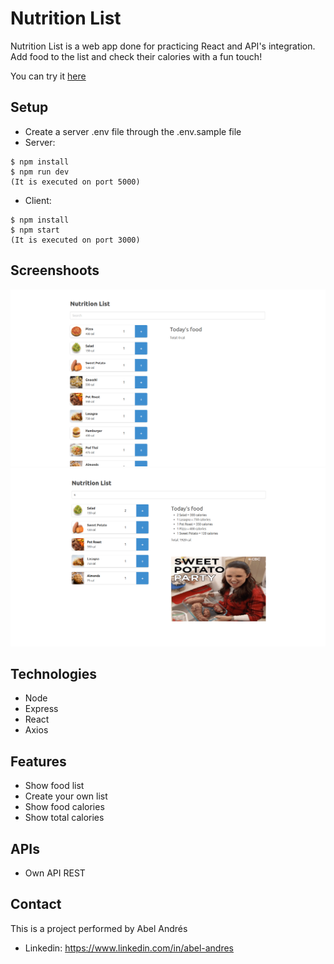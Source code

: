# Nutrition List
Nutrition List is a web app done for practicing React and API's integration. 
Add food to the list and check their calories with a fun touch!

You can try it [here](https://nutrition-list.onrender.com/)

## Setup
* Create a server .env file through the .env.sample file
* Server:

```
$ npm install
$ npm run dev
(It is executed on port 5000)
```

* Client:

```
$ npm install
$ npm start
(It is executed on port 3000)
```

## Screenshoots
![nutrition-list-1](client/public/nutrition-list-1.png)
![nutrition-list-1](client/public/nutrition-list-2.png)

## Technologies
* Node
* Express
* React
* Axios

## Features
* Show food list
* Create your own list
* Show food calories
* Show total calories

## APIs
* Own API REST

## Contact
This is a project performed by Abel Andrés
* Linkedin: https://www.linkedin.com/in/abel-andres
